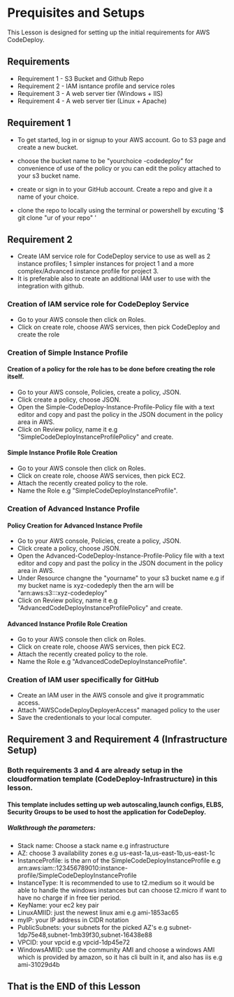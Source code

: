# Prequisites and Setups
This Lesson is designed for setting up the initial requirements for AWS CodeDeploy.  

## Requirements 

 - Requirement 1 - S3 Bucket and Github Repo
 - Requirement 2 - IAM isntance profile and service roles
 - Requirement 3 - A web server tier (Windows + IIS)
 - Requirement 4 - A web server tier (Linux + Apache)

## Requirement 1

- To get started, log in or signup to your AWS account. Go to S3 page and create a new bucket.
- choose the bucket name to be "yourchoice -codedeploy" for convenience of use of the policy or you can edit the policy attached to your s3 bucket name.

- create or sign in to your GitHub account. Create a repo and give it a name of your choice.
- clone the repo to locally using the terminal or powershell by excuting '$ git clone "ur of your repo" '

## Requirement 2

- Create IAM service role for CodeDeploy service to use as well as 2 instance profiles; 1 simpler instances for project 1 and a more complex/Advanced instance profile for project 3.
- It is preferable also to create an additional IAM user to use with the integration with github.

### Creation of IAM service role for CodeDeploy Service

- Go to your AWS console then click on Roles. 
- Click on create role, choose AWS services, then pick CodeDeploy and create the role

### Creation of Simple Instance Profile

#### Creation of a policy for the role has to be done before creating the role itself.

- Go to your AWS console, Policies, create a policy, JSON.
- Click create a policy, choose JSON.
- Open the Simple-CodeDeploy-Instance-Profile-Policy file with a text editor and copy and past the policy in the JSON document in the policy area in AWS. 
- Click on Review policy, name it e.g "SimpleCodeDeployInstanceProfilePolicy" and create.

#### Simple Instance Profile Role Creation

- Go to your AWS console then click on Roles. 
- Click on create role, choose AWS services, then pick EC2.
- Attach the recently created policy to the role. 
- Name the Role e.g "SimpleCodeDeployInstanceProfile".


### Creation of Advanced Instance Profile

#### Policy Creation for Advanced Instance Profile

- Go to your AWS console, Policies, create a policy, JSON.
- Click create a policy, choose JSON.
- Open the Advanced-CodeDeploy-Instance-Profile-Policy file with a text editor and copy and past the policy in the JSON document in the policy area in AWS. 
- Under Resource changne the "yourname" to your s3 bucket name e.g if my bucket name is xyz-codedeply then the arn will be "arn:aws:s3:::xyz-codedeploy"
- Click on Review policy, name it e.g "AdvancedCodeDeployInstanceProfilePolicy" and create.

#### Advanced Instance Profile Role Creation

- Go to your AWS console then click on Roles. 
- Click on create role, choose AWS services, then pick EC2.
- Attach the recently created policy to the role. 
- Name the Role e.g "AdvancedCodeDeployInstanceProfile".


### Creation of IAM user specifically for GitHub

- Create an IAM user in the AWS console and give it programmatic access.
- Attach "AWSCodeDeployDeployerAccess" managed policy to the user
- Save the credentionals to your local computer.

## Requirement 3 and Requirement 4 (Infrastructure Setup)

### Both requirements 3 and 4 are already setup in the cloudformation template (CodeDeploy-Infrastructure) in this lesson. 

#### This template includes setting up web autoscaling,launch configs, ELBS, Security Groups to be used to host the application for CodeDeploy. 

##### Walkthrough the parameters:

- Stack name: Choose a stack name e.g infrastructure
- AZ: choose 3 availability zones e.g us-east-1a,us-east-1b,us-east-1c
- InstanceProfile: is the arn of the SimpleCodeDeployInstanceProfile e.g arn:aws:iam::123456789010:instance-profile/SimpleCodeDeployInstanceProfile
- InstanceType: It is recommended to use to t2.medium so it would be able to handle the windows instances but can choose t2.micro if want to have no charge if in free tier period.
- KeyName: your ec2 key pair
- LinuxAMIID: just the newest linux ami e.g ami-1853ac65 
- myIP: your IP address in CIDR notation
- PublicSubnets: your subnets for the picked AZ's e.g subnet-1dp75e48,subnet-1mb39f30,subnet-16438e88
- VPCID: your vpcid  e.g vpcid-1dp45e72 
- WindowsAMIID: use the community AMI and choose a windows AMI which is provided by amazon, so it has cli built in it, and also has iis e.g ami-31029d4b


## That is the END of this Lesson 

